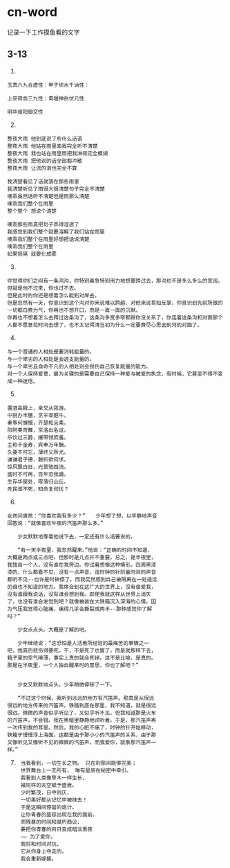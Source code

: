# cn-word
记录一下工作摸鱼看的文字
## 3-13
1.  

    玉真六九合虚性：甲子坎水千讷性：　

    上巫荷血三九性：青堰神岳伏元性　  

    明华煌阳御交性  

2.  

    整夜大雨 他到底说了些什么话语
    整夜大雨 他站在雨里面我完全听不清楚
    整夜大雨 我也站在雨里雨把我淋得完全模煳
    整夜大雨 把他说的话全部都冲散
    整夜大雨 让流的泪也完全不算

    我清楚看见了话就落在那些雨里
    我清楚听见了雨很大很清楚句子完全不清楚
    噢乖虽然话听不清楚但是雨那么清楚
    噢乖我们整个在雨里
    整个整个 想说个清楚

    噢乖那些雨真把句子弄得湿透了
    我感觉到我们整个就要溶解了我们站在雨里
    噢乖我们整个在雨里好想把话说清楚
    噢乖我们整个在雨里
    如果摇晃 就要化成雾  
3.  

    你觉得你们之间有一条鸿沟，你特别着急特别用力地想要跨过去，那沟也不是多么多么的宽阔，但就是他不过来，你也过不去。
    但是此时的你还是想着怎么能到对岸去。
    但是忽然有一天，你意识到这个沟对你来说难以跨越，对他来说易如反掌，你意识到先前所做的一切都白费力气，你再也不想开口，而是一直一直的沉默。
    你再也不想着怎么去跨过这条沟了，这条沟多宽多窄都跟你没关系了，你连着这条沟和对面那个人都不愿意花时间去想了，也不太记得清当初为什么一定要费尽心思去到河的对面了。

4.  

    与一个普通的人相处是要消耗能量的。
    与一个卑劣的人相处是会透支能量的。
    与一个卑劣且自命不凡的人相处则会损伤自己恢复能量的能力。
    对一个人保持爱意，最为关键的是需要自己保持一种爱与被爱的执念，有时候，它甚至不得不变成一种迷信。  
    
5.    

    置酒高殿上，亲交从我游。
    中厨办丰膳，烹羊宰肥牛。
    秦筝何慷慨，齐瑟和且柔。
    阳阿奏奇舞，京洛出名讴。
    乐饮过三爵，缓带倾庶羞。
    主称千金寿，宾奉万年酬。
    久要不可忘，薄终义所尤。
    谦谦君子德，磬折欲何求。
    惊风飘白日，光景驰西流。
    盛时不可再，百年忽我遒。
    生存华屋处，零落归山丘。
    先民谁不死，知命复何忧？
6.  

    女孩问男孩：“你喜欢我有多少？”　　少年想了想，以平静地声音
    回答说：“就像喜欢午夜的汽笛声那么多。” 

    　　少女默默地等着他说下去，一定还有什么话要说的。 

    　　“有一天半夜里，我忽然醒来。”他说：“正确的时间不知道，
    大概是两点或三点吧，但那时是几点并不重要。总之，是半夜里，
    我独自一个人，没有谁在我旁边。你试着想像这种情形。四周黑漆
    漆的，什么都看不见，没有一点声音，连时钟的针刻着时间的声音
    都听不见--也许是时钟停了。而我突然感到自己被隔离在一处遥远
    的谁也不知道的地方。我体会到在这广大的世界上，没有谁爱我，
    没有谁跟我说话，没有谁会想到我。即使我就这样从世界上消失
    了，也没有谁会发觉到吧？就像被装在大铁箱沉入深海的心情。因
    为气压我觉得心脏痛，痛得几乎会撕裂成两半--那种感觉你了解
    吗？” 

    　　少女点点头。大概是了解的吧。 

    　　少年继续说：“这恐怕是人活着所经验的最痛苦的事情之一
    吧，我真的悲伤得要死。不，不是死了也罢了，而是就那样下去，
    箱子里的空气稀薄，事实上真的就会死掉。这不是比喻，是真的。
    那是在半夜里，一个人独自醒来时的意思，你也了解吧？” 


    　　少女又默默地点头。少年稍微停顿了一下。 

    　　“不过这个时候，我听到远远的地方有汽笛声。那真是从很远
    很远的地方传来的汽笛声。铁路到底在那里，我不知道，就是很远
    很远。微微的声音似乎听见了，又似乎听不见。但我知道那是火车
    的汽笛声，不会错。我在黑暗里静静地谛听着。于是，那汽笛声再
    一次传到我的耳里。然后，我的心脏不痛了，时钟的针开始移动，
    铁箱子慢慢浮上海面。这都是由于那小小的汽笛声的关系，由于那
    又像听见又像听不见的微微的汽笛声。而我爱你，就象那汽笛声一
    样。”
7.  
        当我看到，一切生长之物。 只在刹那间能够完美； 
        世界舞台上一无所有， 唯有星辰在秘密中牵引。 
        我看到人类像草木一样生长， 
        被同样的天空赋予盛衰。 
        少时繁茂，日中则仄， 
        一切美好都从记忆中被抹去！ 
        于是这瞬间停留的诡计。 
        让你青春的盛容出现在我的面前。 
        而残暴的时间和腐朽商议，
        要把你青春的百日变成暗淡黑夜
        —— 为了爱你，
        我将和时间对抗， 
        它从你身上夺走的，
        我会重新嫁接。